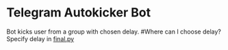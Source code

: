 # Telegram Autokicker Bot
Bot kicks user from a group with chosen delay.
#Where can I choose delay?
Specify delay in [final.py](https://github.com/myown-del/telegram_autokicker_bot/blob/main/main.py)
